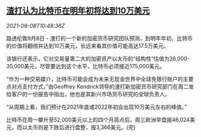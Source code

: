 <!--1631098863000-->
[渣打认为比特币在明年初将达到10万美元](https://cn.reuters.com/article/chartered-standard-bitcoin-0908-idCNKBS2G410O)
------

<div><i>2021-09-08T10:48:36Z</i></div><p>路透伦敦9月8日 - 渣打的一个新的加密货币研究团队预测，到明年年初，比特币的价值将翻倍并达到10万美元，长远来看其价值可能高达17.5万美元。</p><p>该银行还表示，它对交易量第二大的加密资产以太币的“结构性”估值为26,000-35,000美元，尽管要达到这个水平，比特币必须接近175,000美元。</p><p>“作为一种交易媒介，比特币可能会成为未来无现金世界中全球免银行账户的主要点对点支付方式，”由Geoffrey Kendrick领导的渣打新加密货币研究部门在周二发给客户的一份报告中指出，他也是其新兴市场货币研究的全球负责人。</p><p>“从周期上看，我们预计在2021年底或2022年初会出现10万美元左右的峰值。”</p><p>比特币在周一攀升至52,000美元以上的四个月高点后，周三欧洲早盘报46,024美元，而以太币则是下跌后进行盘整，报3,366美元。(完)</p>
